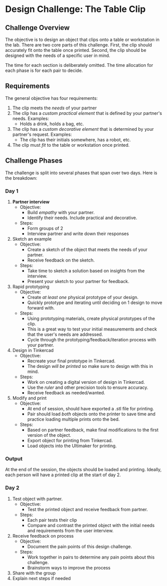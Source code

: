 # Design Challenge: The Table Clip

## Challenge Overview
The objective is to design an object that clips onto a table or workstation in the lab. There are two core parts of this challenge. First, the clip should accurately fit onto the table once printed. Second, the clip should be designed with the needs of a specific user in mind.

The time for each section is deliberately omitted. The time allocation for each phase is for each pair to decide.

## Requirements
The general objective has four requirements:
1. The clip meets the _needs_ of your partner
2. The clip has a _custom practical element_ that is defined by your partner's needs. Examples:
    - Holds a drink, holds a bag, etc.
3. The clip has a _custom decorative element_ that is determined by your partner's request. Examples:
    - The clip has their initials somewhere, has a robot, etc.
4. The clip must _fit_ to the table or workstation once printed.

## Challenge Phases
The challenge is split into several phases that span over two days. Here is the breakdown:

### Day 1
1. **Partner interview**
    - Objective:
        - Build _empathy_ with your partner.
        - Identify their needs. Include practical and decorative.
    - Steps:
        - Form groups of 2
        - Interview partner and write down their responses
2. Sketch an example
    - Objective:
        - Create a sketch of the object that meets the needs of your partner.
        - Receive feedback on the sketch.
    - Steps:
        - Take time to sketch a solution based on insights from the interview.
        - Present your sketch to your partner for feedback.
3. Rapid prototyping
    - Objective:
        - Create _at least one_ physical prototype of your design.
        - Quickly prototype and iterating until deciding on 1 design to move forward with.
    - Steps:
        - Using prototyping materials, create physical prototypes of the clip.
        - This is a great way to test your initial measurements and check that the user's needs are addressed.
        - Cycle through the prototyping/feedback/iteration process with your partner.
4. Design in Tinkercad
    - Objective:
        - Recreate your final prototype in Tinkercad.
        - The design _will be printed_ so make sure to design with this in mind.
    - Steps:
        - Work on creating a digital version of design in Tinkercad.
        - Use the _ruler_ and other precision tools to ensure accuracy.
        - Receive feedback as needed/wanted.
5. Modify and print
    - Objective:
        - At end of session, should have exported a .stl file for printing.
        - Pair should load _both_ objects onto the printer to save time and practice loading multiple prints onto the bed.
    - Steps:
        - Based on partner feedback, make final modifications to the first version of the object.
        - Export object for printing from Tinkercad.
        - Load objects into the Ultimaker for printing.

### Output
At the end of the session, the objects should be loaded and printing. Ideally, each person will have a printed clip at the start of day 2.

### Day 2
1. Test object with partner.
    - Objective:
        - Test the printed object and receive feedback from partner.
    - Steps:
        - Each pair tests their clip
        - Compare and contrast the printed object with the initial needs and requirements from the user interview.
2. Receive feedback on process
    - Objective:
        - Document the pain points of this design challenge.
    - Steps:
        - Work together in pairs to determine any pain points about this challenge.
        - Brainstorm ways to improve the process
3. Share with the group
4. Explain next steps if needed
